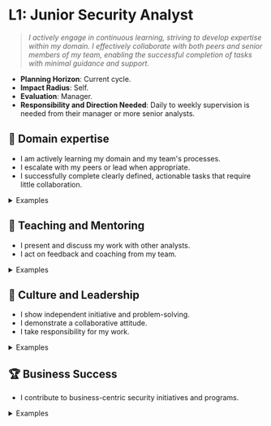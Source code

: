 # L1: Junior Security Analyst

> _I actively engage in continuous learning, striving to develop expertise within my domain. I effectively collaborate with both peers and senior members of my team, enabling the successful completion of tasks with minimal guidance and support._

- **Planning Horizon**: Current cycle.
- **Impact Radius**: Self.
- **Evaluation**: Manager.
- **Responsibility and Direction Needed**: Daily to weekly supervision is needed from their manager or more senior analysts.

## 🦉 Domain expertise

- I am actively learning my domain and my team's processes.
- I escalate with my peers or lead when appropriate.
- I successfully complete clearly defined, actionable tasks that require little collaboration.

<details>
<summary>Examples</summary>

- I attended workshops and training to increase my skills with our core platforms, such as Sumo Logic, CSE, The Hive, Crowdstrike, and Azure Entra ID.
- I was stuck on a problem but I reached out to my team lead to help me.
- I was assigned a Hive case, and I completed it on my own.

</details>

## 🌱 Teaching and Mentoring

- I present and discuss my work with other analysts.
- I act on feedback and coaching from my team.

<details>
<summary>Examples</summary>

- I shared a demo of my work in a weekly show-and-tell session.
- I applied a pattern I learned from training, and I asked a senior analyst on my team to review it to ensure I applied it correctly.
- I shadowed a senior analyst during an incident to become more familiar with our Security Incident Response Plan (SIRP).

</details>

## 🧭 Culture and Leadership

- I show independent initiative and problem-solving.
- I demonstrate a collaborative attitude.
- I take responsibility for my work.

<details>
<summary>Examples</summary>

- I have a passion for attending community events related to cybersecurity.
- I found it difficult to set up my environment based on the instructions, so I updated them.
- A senior analyst on my team gave me some critical feedback on my work, so I took the time to understand how to improve.
- I was comfortable sharing my thoughts towards how a particular problem should be solved.

</details>

## 🏆 Business Success

- I contribute to business-centric security initiatives and programs.

<details>
<summary>Examples</summary>

- I respond to requests in a timely fashion.

</details>
